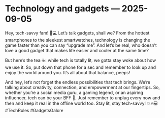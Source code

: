 # Technology and gadgets — 2025-09-05

Hey, tech-savvy fam! 📱💻 Let’s talk gadgets, shall we? From the hottest smartphones to the sleekest smartwatches, technology is changing the game faster than you can say “upgrade me”. And let’s be real, who doesn’t love a good gadget that makes life easier and cooler at the same time?

But here’s the tea ☕️: while tech is totally lit, we gotta stay woke about how we use it. So, put down that phone for a sec and remember to look up and enjoy the world around you. It’s all about that balance, peeps!

And hey, let’s not forget the endless possibilities that tech brings. We’re talking about creativity, connection, and empowerment at our fingertips. So, whether you’re a social media guru, a gaming legend, or an aspiring influencer, tech can be your BFF 🙌. Just remember to unplug every now and then and keep it real in the offline world too. Stay lit, stay tech-savvy! 💥🔥💻 #TechRules #GadgetsGalore